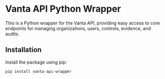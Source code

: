 # Vanta API Python Wrapper

This is a Python wrapper for the Vanta API, providing easy access to core endpoints for managing organizations, users, controls, evidence, and audits.

## Installation

Install the package using pip:

```bash
pip install vanta-api-wrapper